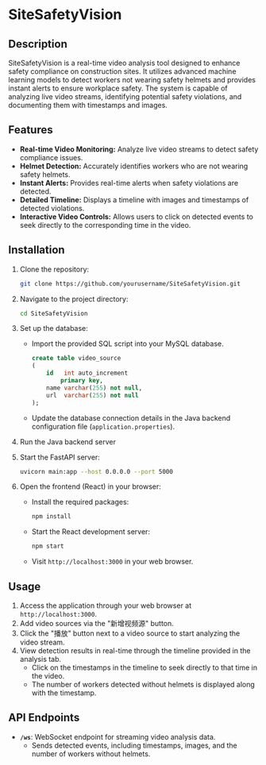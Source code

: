 # SiteSafetyVision

## Description

SiteSafetyVision is a real-time video analysis tool designed to enhance safety compliance on construction sites. It utilizes advanced machine learning models to detect workers not wearing safety helmets and provides instant alerts to ensure workplace safety. The system is capable of analyzing live video streams, identifying potential safety violations, and documenting them with timestamps and images.



## Features

- **Real-time Video Monitoring:** Analyze live video streams to detect safety compliance issues.
- **Helmet Detection:** Accurately identifies workers who are not wearing safety helmets.
- **Instant Alerts:** Provides real-time alerts when safety violations are detected.
- **Detailed Timeline:** Displays a timeline with images and timestamps of detected violations.
- **Interactive Video Controls:** Allows users to click on detected events to seek directly to the corresponding time in the video.

## Installation

1. Clone the repository:

	```bash
	git clone https://github.com/yourusername/SiteSafetyVision.git
	```

2. Navigate to the project directory:

	```bash
	cd SiteSafetyVision
	```

3. Set up the database:

	- Import the provided SQL script  into your MySQL database.

		````sql
		create table video_source
		(
		    id   int auto_increment
		        primary key,
		    name varchar(255) not null,
		    url  varchar(255) not null
		);
		````

	- Update the database connection details in the Java backend configuration file (`application.properties`).

4. Run the Java backend server

5. Start the FastAPI server:

	```bash
	uvicorn main:app --host 0.0.0.0 --port 5000
	```

6. Open the frontend (React) in your browser:

	- Install the required packages:

		```bash
		npm install
		```

	- Start the React development server:

		```bash
		npm start
		```

	- Visit `http://localhost:3000` in your web browser.

## Usage

1. Access the application through your web browser at `http://localhost:3000`.
2. Add video sources via the "新增视频源" button.
3. Click the "播放" button next to a video source to start analyzing the video stream.
4. View detection results in real-time through the timeline provided in the analysis tab.
	- Click on the timestamps in the timeline to seek directly to that time in the video.
	- The number of workers detected without helmets is displayed along with the timestamp.

## API Endpoints

- **`/ws`**: WebSocket endpoint for streaming video analysis data.
	- Sends detected events, including timestamps, images, and the number of workers without helmets.


